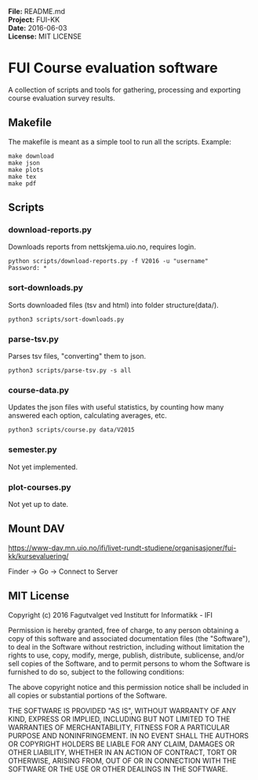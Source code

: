 **File:** README.md<br>
**Project:** FUI-KK<br>
**Date:** 2016-06-03<br>
**License:** MIT LICENSE

# FUI Course evaluation software
A collection of scripts and tools for gathering, processing and exporting
course evaluation survey results.

## Makefile
The makefile is meant as a simple tool to run all the scripts. Example:
```
make download
make json
make plots
make tex
make pdf
```

## Scripts
### download-reports.py
Downloads reports from nettskjema.uio.no, requires login.
```
python scripts/download-reports.py -f V2016 -u "username"
Password: *
```
### sort-downloads.py
Sorts downloaded files (tsv and html) into folder structure(data/).
```
python3 scripts/sort-downloads.py
```
### parse-tsv.py
Parses tsv files, "converting" them to json.
```
python3 scripts/parse-tsv.py -s all
```
### course-data.py
Updates the json files with useful statistics, by counting how many answered
each option, calculating averages, etc.
```
python3 scripts/course.py data/V2015
```

### semester.py
Not yet implemented.
### plot-courses.py
Not yet up to date.

## Mount DAV
https://www-dav.mn.uio.no/ifi/livet-rundt-studiene/organisasjoner/fui-kk/kursevaluering/

Finder -> Go -> Connect to Server

<!-- **List of stuff**<br>
0. [Title 0](./path0/)<br>
1. [Title 1](./path1/)<br> -->

## MIT License

Copyright (c) 2016 Fagutvalget ved Institutt for Informatikk - IFI

Permission is hereby granted, free of charge, to any person obtaining a copy
of this software and associated documentation files (the "Software"), to deal
in the Software without restriction, including without limitation the rights
to use, copy, modify, merge, publish, distribute, sublicense, and/or sell
copies of the Software, and to permit persons to whom the Software is
furnished to do so, subject to the following conditions:

The above copyright notice and this permission notice shall be included in all
copies or substantial portions of the Software.

THE SOFTWARE IS PROVIDED "AS IS", WITHOUT WARRANTY OF ANY KIND, EXPRESS OR
IMPLIED, INCLUDING BUT NOT LIMITED TO THE WARRANTIES OF MERCHANTABILITY,
FITNESS FOR A PARTICULAR PURPOSE AND NONINFRINGEMENT. IN NO EVENT SHALL THE
AUTHORS OR COPYRIGHT HOLDERS BE LIABLE FOR ANY CLAIM, DAMAGES OR OTHER
LIABILITY, WHETHER IN AN ACTION OF CONTRACT, TORT OR OTHERWISE, ARISING FROM,
OUT OF OR IN CONNECTION WITH THE SOFTWARE OR THE USE OR OTHER DEALINGS IN THE
SOFTWARE.
<br>
